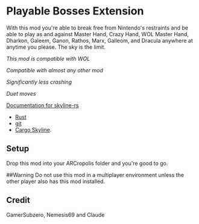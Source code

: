 # Playable Bosses Extension

With this mod you're able to break free from Nintendo's restraints and be able to play as and against Master Hand, Crazy Hand, WOL Master Hand, Dharkon, Galeem, Ganon, Rathos, Marx, Galleom, and Dracula anywhere at anytime you please. The sky is the limit.

*This mod is compatible with WOL*

*Compatible with almost any other mod*

*Significantly less crashing*

*Duet moves*

[Documentation for skyline-rs](https://ultimate-research.github.io/skyline-rs-template/doc/skyline/index.html)
* [Rust](https://www.rust-lang.org/install.html)
* [git](https://git-scm.com/book/en/v2/Getting-Started-Installing-Git)
* [Cargo Skyline](https://github.com/jam1garner/cargo-skyline).

## Setup
Drop this mod into your ARCropolis folder and you're good to go.

##Warning
Do not use this mod in a multiplayer environment unless the other player also has this mod installed.

## Credit
GamerSubzero, Nemesis69 and Claude
